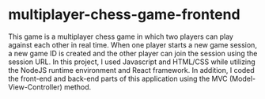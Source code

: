 # multiplayer-chess-game-frontend

This game is a multiplayer chess game in which two players can play against each other in real time. When one player starts a new game session, a new game ID is created and the other player can join the session using the session URL. In this project, I used Javascript and HTML/CSS while utilizing the NodeJS runtime environment and React framework. In addition, I coded the front-end and back-end parts of this application using the MVC (Model-View-Controller) method.
